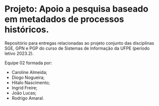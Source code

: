 # Projeto: Apoio a pesquisa baseado em metadados de processos históricos.
Repositório para entregas relacionadas ao projeto conjunto das disciplinas SGE, GPN e PGP do curso de Sistemas de Informação da UFPE (período letivo 2023.2).

Equipe 02 formada por:
- Caroline Almeida;
- Diogo Nogueira;
- Hitalo Nascimento;
- Ingrid Freire;
- João Lucas;
- Rodrigo Amaral.
